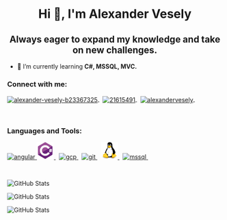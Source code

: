 <h1 align="center">Hi 👋, I'm Alexander Vesely</h1>
<h2 align="center">Always eager to expand my knowledge and take on new challenges.</h2>

- 🌱 I’m currently learning **C#, MSSQL, MVC.**

<h3 align="left">Connect with me:</h3>
<p align="left">
    <a href="https://www.linkedin.com/in/alexander-vesely-b23367325/" target="blank">
        <img align="center" src="https://raw.githubusercontent.com/rahuldkjain/github-profile-readme-generator/master/src/images/icons/Social/linked-in-alt.svg" alt="alexander-vesely-b23367325" height="30" width="40" />
    </a>
    &nbsp
    <a href="https://stackoverflow.com/users/21615491" target="blank">
        <img align="center" src="https://raw.githubusercontent.com/rahuldkjain/github-profile-readme-generator/master/src/images/icons/Social/stack-overflow.svg" alt="21615491" height="30" width="40" />
    </a>
    &nbsp
    <a href="https://www.leetcode.com/alexandervesely" target="blank">
        <img align="center" src="https://raw.githubusercontent.com/rahuldkjain/github-profile-readme-generator/master/src/images/icons/Social/leet-code.svg" alt="alexandervesely" height="30" width="40" />
    </a>
    &nbsp
</p>
&nbsp

<h3 align="left">Languages and Tools:</h3>
<p align="left"> 
    <a href="https://angular.io" target="_blank" rel="noreferrer"> 
        <img src="https://angular.io/assets/images/logos/angular/angular.svg" alt="angular" width="40" height="40"/> </a> <a href="https://www.w3schools.com/cs/" target="_blank" rel="noreferrer"> <img src="https://raw.githubusercontent.com/devicons/devicon/master/icons/csharp/csharp-original.svg" alt="csharp" width="40" height="40"/> 
    </a> 
    &nbsp
    <a href="https://cloud.google.com" target="_blank" rel="noreferrer"> 
        <img src="https://www.vectorlogo.zone/logos/google_cloud/google_cloud-icon.svg" alt="gcp" width="40" height="40"/> 
    </a> 
    &nbsp
    <a href="https://git-scm.com/" target="_blank" rel="noreferrer"> 
        <img src="https://www.vectorlogo.zone/logos/git-scm/git-scm-icon.svg" alt="git" width="40" height="40"/> 
    </a> 
    &nbsp
    <a href="https://www.linux.org/" target="_blank" rel="noreferrer"> 
        <img src="https://raw.githubusercontent.com/devicons/devicon/master/icons/linux/linux-original.svg" alt="linux" width="40" height="40"/> 
    </a> 
    &nbsp
    <a href="https://www.microsoft.com/en-us/sql-server" target="_blank" rel="noreferrer"> 
        <img src="https://assets-global.website-files.com/6064b31ff49a2d31e0493af1/63a5752c581f4d6558272fef_mssql.svg" alt="mssql" width="40" height="40"/> 
    </a> 
    &nbsp
</p>
&nbsp

![GitHub Stats](https://github-readme-stats.vercel.app/api?username=Ghostdog02&theme=dark&show_icons=true&hide_border=true&count_private=true)

![GitHub Stats](https://github-readme-stats.vercel.app/api/top-langs/?username=Ghostdog02&theme=dark&show_icons=true&hide_border=true&layout=compact)

![GitHub Stats](https://github-readme-streak-stats.herokuapp.com/?user=Ghostdog02&theme=dark&hide_border=true)
